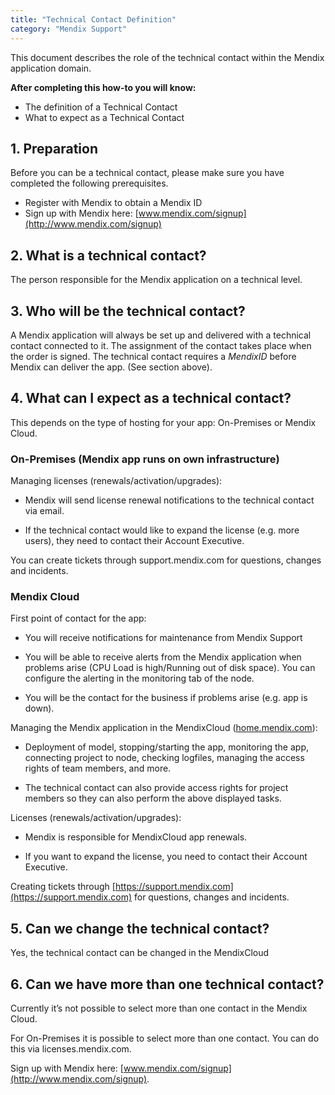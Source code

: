 ```yaml
---
title: "Technical Contact Definition"
category: "Mendix Support"
---
```


This document describes the role of the technical contact within the Mendix application domain.

**After completing this how-to you will know:**

*   The definition of a Technical Contact
*   What to expect as a Technical Contact

## 1. Preparation

Before you can be a technical contact, please make sure you have completed the following prerequisites.

*   Register with Mendix to obtain a Mendix ID
*   Sign up with Mendix here: [www.mendix.com/signup](http://www.mendix.com/signup) 

## 2\. What is a technical contact?

The person responsible for the Mendix application on a technical level.

## 3\. Who will be the technical contact?

A Mendix application will always be set up and delivered with a technical contact connected to it. The assignment of the contact takes place when the order is signed. The technical contact requires a _MendixID_ before Mendix can deliver the app. (See section above).

## 4\. What can I expect as a technical contact?

This depends on the type of hosting for your app: On-Premises or Mendix Cloud.

### On-Premises (Mendix app runs on own infrastructure)

Managing licenses (renewals/activation/upgrades):

* Mendix will send license renewal notifications to the technical contact via email.

* If the technical contact would like to expand the license (e.g. more users), they need to contact their Account Executive.

You can create tickets through support.mendix.com for questions, changes and incidents.

### Mendix Cloud

First point of contact for the app:

* You will receive notifications for maintenance from Mendix Support

* You will be able to receive alerts from the Mendix application when problems arise (CPU Load is high/Running out of disk space). You can configure the alerting in the monitoring tab of the node.

* You will be the contact for the business if problems arise (e.g. app is down).

Managing the Mendix application in the MendixCloud ([home.mendix.com](http://home.mendix.com)):

* Deployment of model, stopping/starting the app, monitoring the app, connecting project to node, checking logfiles, managing the access rights of team members, and more.

* The technical contact can also provide access rights for project members so they can also perform the above displayed tasks.

Licenses (renewals/activation/upgrades):

* Mendix is responsible for MendixCloud app renewals.

* If you want to expand the license, you need to contact their Account Executive.

Creating tickets through [https://support.mendix.com](https://support.mendix.com) for questions, changes and incidents.

## 5. Can we change the technical contact?

Yes, the technical contact can be changed in the MendixCloud

## 6. Can we have more than one technical contact?

Currently it’s not possible to select more than one contact in the Mendix Cloud.

For On-Premises it is possible to select more than one contact. You can do this via licenses.mendix.com.

Sign up with Mendix here: [www.mendix.com/signup](http://www.mendix.com/signup).
